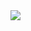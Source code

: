 


<img src="[https://img.shields.io/badge/Instagram-E4405F?style=flat-square&logo=Instagram&logoColor=white](https://img.shields.io/badge/Gmail-D14836?style=for-the-badge&logo=gmail&logoColor=white)"/>
